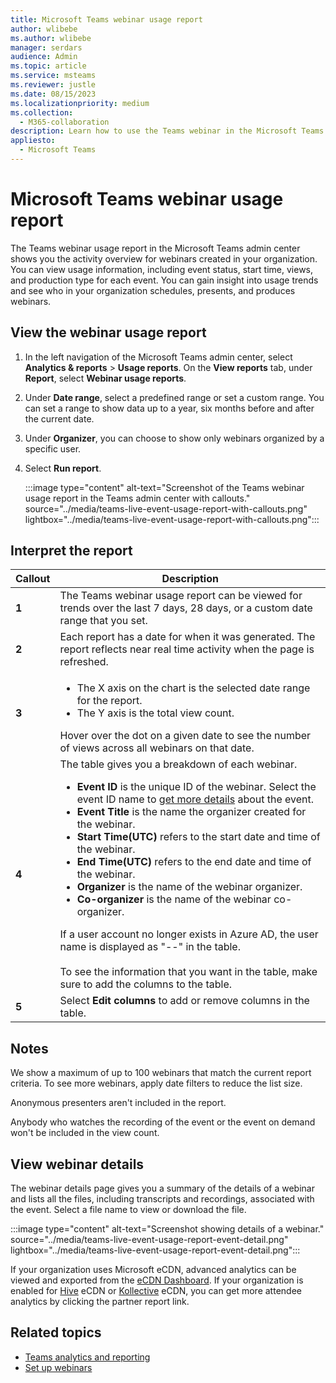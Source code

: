 ```yaml
---
title: Microsoft Teams webinar usage report
author: wlibebe
ms.author: wlibebe
manager: serdars
audience: Admin
ms.topic: article
ms.service: msteams
ms.reviewer: justle
ms.date: 08/15/2023
ms.localizationpriority: medium
ms.collection: 
  - M365-collaboration
description: Learn how to use the Teams webinar in the Microsoft Teams admin center to get an overview of Teams webinar in your organization.
appliesto: 
  - Microsoft Teams
---
```

# Microsoft Teams webinar usage report

The Teams webinar usage report in the Microsoft Teams admin center shows you the activity overview for webinars created in your organization. You can view usage information, including event status, start time, views, and production type for each event. You can gain insight into usage trends and see who in your organization schedules, presents, and produces webinars.

## View the webinar usage report

1. In the left navigation of the Microsoft Teams admin center, select **Analytics & reports** > **Usage reports**. On the **View reports** tab, under **Report**, select **Webinar usage reports**.
2. Under **Date range**, select a predefined range or set a custom range. You can set a range to show data up to a year, six months before and after the current date.
3. Under **Organizer**, you can choose to show only webinars organized by a specific user.
4. Select **Run report**.  

   :::image type="content" alt-text="Screenshot of the Teams webinar usage report in the Teams admin center with callouts." source="../media/teams-live-event-usage-report-with-callouts.png" lightbox="../media/teams-live-event-usage-report-with-callouts.png":::

## Interpret the report

|Callout |Description  |
|--------|-------------|
|**1**   |The Teams webinar usage report can be viewed for trends over the last 7 days, 28 days, or a custom date range that you set. |
|**2**   |Each report has a date for when it was generated. The report reflects near real time activity when the page is refreshed. |
|**3**   |<ul><li>The X axis on the chart is the selected date range for the report.</li> <li> The Y axis is the total view count.</li> </ul>Hover over the dot on a given date to see the number of views across all webinars on that date.|
|**4**   |The table gives you a breakdown of each webinar. <ul><li>**Event ID** is the unique ID of the webinar. Select the event ID name to [get more details](#view-event-details) about the event. </li> <li>**Event Title** is the name the organizer created for the webinar.</li><li>**Start Time(UTC)** refers to the start date and time of the webinar.</li><li>**End Time(UTC)** refers to the end date and time of the webinar.</li><li>**Organizer** is the name of the webinar organizer.</li> <li>**Co-organizer** is the name of the webinar co-organizer.</li></li> </ul>If a user account no longer exists in Azure AD, the user name is displayed as "--" in the table. <br><br>To see the information that you want in the table, make sure to add the columns to the table. |
|**5**   |Select **Edit columns** to add or remove columns in the table.|

## Notes
We show a maximum of up to 100 webinars that match the current report criteria. To see more webinars, apply date filters to reduce the list size.

Anonymous presenters aren't included in the report.

Anybody who watches the recording of the event or the event on demand won't be included in the view count. 

## View webinar details

The webinar details page gives you a summary of the details of a webinar and lists all the files, including transcripts and recordings, associated with the event. Select a file name to view or download the file.

:::image type="content" alt-text="Screenshot showing details of a webinar." source="../media/teams-live-event-usage-report-event-detail.png" lightbox="../media/teams-live-event-usage-report-event-detail.png":::

If your organization uses Microsoft eCDN, advanced analytics can be viewed and exported from the [eCDN Dashboard](https://admin.ecdn.microsoft.com).  If your organization is enabled for [Hive](https://www.hivestreaming.com/partners/integration-partners/microsoft/) eCDN or [Kollective](https://kollective.com) eCDN, you can get more attendee analytics by clicking the partner report link.

## Related topics

- [Teams analytics and reporting](teams-reporting-reference.md)
- [Set up webinars](../set-up-webinars.md)
